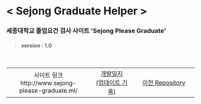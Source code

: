# < Sejong Graduate Helper >

### 세종대학교 졸업요건 검사 사이트 'Sejong Please Graduate'
> #### version : 1.0

<br>

<table >
    <tr>
        <td width="600" align='center'>사이트 링크 <br> http://www.sejong-please-graduate.ml/</td>
        <td width="600" align='center'><a href="/dev_record.md">개발일지<br>(업데이트 기록)</a></td>
        <td width="600" align='center'><a href="https://github.com/hon99oo/SejongGraduateHellper">이전 Repository</a></td>
    </tr>
</table>


<br>


